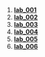 1. **[lab_001](lab001/README.md)**
2. **[lab_002](lab002/README.md)**
3. **[lab_003](lab003/README.md)**
4. **[lab_004](lab004/README.md)**
5. **[lab_005](lab005/README.md)**
6. **[lab_006](lab006/README.md)**
